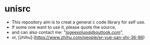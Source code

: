 # unisrc

- This repository aim is to creat a general c code library for self use.
- If some one want to use it, please quote the source, 
- and can also contact me: "logeexpluoqi@outlook.com", 
- or, [zhihu]:(https://www.zhihu.com/people/er-yue-san-shi-36-86)
